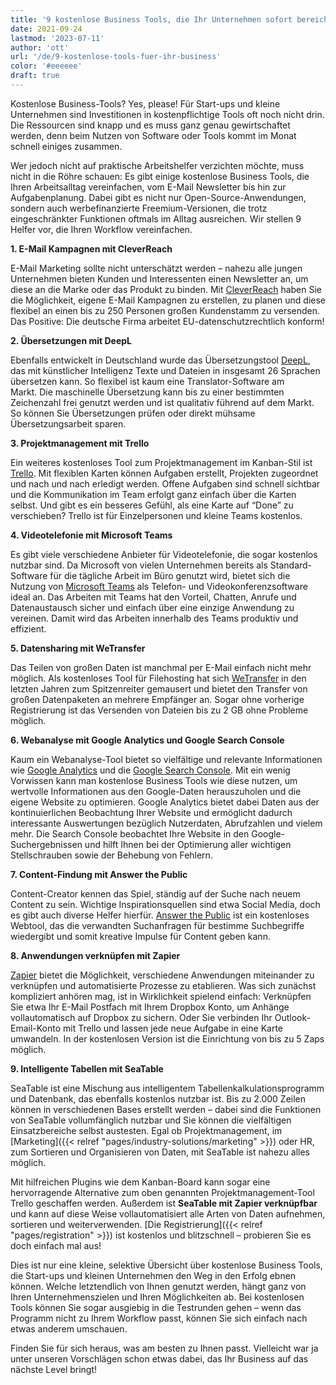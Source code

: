 ```yaml
---
title: '9 kostenlose Business Tools, die Ihr Unternehmen sofort bereichern - SeaTable'
date: 2021-09-24
lastmod: '2023-07-11'
author: 'ott'
url: '/de/9-kostenlose-tools-fuer-ihr-business'
color: '#eeeeee'
draft: true
---
```


Kostenlose Business-Tools? Yes, please! Für Start-ups und kleine Unternehmen sind Investitionen in kostenpflichtige Tools oft noch nicht drin. Die Ressourcen sind knapp und es muss ganz genau gewirtschaftet werden, denn beim Nutzen von Software oder Tools kommt im Monat schnell einiges zusammen.

Wer jedoch nicht auf praktische Arbeitshelfer verzichten möchte, muss nicht in die Röhre schauen: Es gibt einige kostenlose Business Tools, die Ihren Arbeitsalltag vereinfachen, vom E-Mail Newsletter bis hin zur Aufgabenplanung. Dabei gibt es nicht nur Open-Source-Anwendungen, sondern auch werbefinanzierte Freemium-Versionen, die trotz eingeschränkter Funktionen oftmals im Alltag ausreichen. Wir stellen 9 Helfer vor, die Ihren Workflow vereinfachen.

**1\. E-Mail Kampagnen mit CleverReach**

E-Mail Marketing sollte nicht unterschätzt werden – nahezu alle jungen Unternehmen bieten Kunden und Interessenten einen Newsletter an, um diese an die Marke oder das Produkt zu binden. Mit [CleverReach](https://www.cleverreach.com/de/) haben Sie die Möglichkeit, eigene E-Mail Kampagnen zu erstellen, zu planen und diese flexibel an einen bis zu 250 Personen großen Kundenstamm zu versenden. Das Positive: Die deutsche Firma arbeitet EU-datenschutzrechtlich konform!

**2\. Übersetzungen mit DeepL**

Ebenfalls entwickelt in Deutschland wurde das Übersetzungstool [DeepL](https://www.deepl.com/de/home), das mit künstlicher Intelligenz Texte und Dateien in insgesamt 26 Sprachen übersetzen kann. So flexibel ist kaum eine Translator-Software am Markt. Die maschinelle Übersetzung kann bis zu einer bestimmten Zeichenzahl frei genutzt werden und ist qualitativ führend auf dem Markt. So können Sie Übersetzungen prüfen oder direkt mühsame Übersetzungsarbeit sparen.

**3\. Projektmanagement mit Trello**

Ein weiteres kostenloses Tool zum Projektmanagement im Kanban-Stil ist [Trello](https://trello.com/home). Mit flexiblen Karten können Aufgaben erstellt, Projekten zugeordnet und nach und nach erledigt werden. Offene Aufgaben sind schnell sichtbar und die Kommunikation im Team erfolgt ganz einfach über die Karten selbst. Und gibt es ein besseres Gefühl, als eine Karte auf “Done” zu verschieben? Trello ist für Einzelpersonen und kleine Teams kostenlos.

**4\. Videotelefonie mit Microsoft Teams**

Es gibt viele verschiedene Anbieter für Videotelefonie, die sogar kostenlos nutzbar sind. Da Microsoft von vielen Unternehmen bereits als Standard-Software für die tägliche Arbeit im Büro genutzt wird, bietet sich die Nutzung von [Microsoft Teams](https://www.microsoft.com/de-de/microsoft-teams/free) als Telefon- und Videokonferenzsoftware ideal an. Das Arbeiten mit Teams hat den Vorteil, Chatten, Anrufe und Datenaustausch sicher und einfach über eine einzige Anwendung zu vereinen. Damit wird das Arbeiten innerhalb des Teams produktiv und effizient.

**5\. Datensharing mit WeTransfer**

Das Teilen von großen Daten ist manchmal per E-Mail einfach nicht mehr möglich. Als kostenloses Tool für Filehosting hat sich [WeTransfer](https://wetransfer.com/) in den letzten Jahren zum Spitzenreiter gemausert und bietet den Transfer von großen Datenpaketen an mehrere Empfänger an. Sogar ohne vorherige Registrierung ist das Versenden von Dateien bis zu 2 GB ohne Probleme möglich.

**6\. Webanalyse mit Google Analytics und Google Search Console**

Kaum ein Webanalyse-Tool bietet so vielfältige und relevante Informationen wie [Google Analytics](https://analytics.google.com/analytics/web/) und die [Google Search Console](https://search.google.com/search-console/). Mit ein wenig Vorwissen kann man kostenlose Business Tools wie diese nutzen, um wertvolle Informationen aus den Google-Daten herauszuholen und die eigene Website zu optimieren. Google Analytics bietet dabei Daten aus der kontinuierlichen Beobachtung Ihrer Website und ermöglicht dadurch interessante Auswertungen bezüglich Nutzerdaten, Abrufzahlen und vielem mehr. Die Search Console beobachtet Ihre Website in den Google-Suchergebnissen und hilft Ihnen bei der Optimierung aller wichtigen Stellschrauben sowie der Behebung von Fehlern.

**7\. Content-Findung mit Answer the Public**

Content-Creator kennen das Spiel, ständig auf der Suche nach neuem Content zu sein. Wichtige Inspirationsquellen sind etwa Social Media, doch es gibt auch diverse Helfer hierfür. [Answer the Public](https://answerthepublic.com/) ist ein kostenloses Webtool, das die verwandten Suchanfragen für bestimme Suchbegriffe wiedergibt und somit kreative Impulse für Content geben kann.

**8\. Anwendungen verknüpfen mit Zapier**

[Zapier](https://zapier.com/) bietet die Möglichkeit, verschiedene Anwendungen miteinander zu verknüpfen und automatisierte Prozesse zu etablieren. Was sich zunächst kompliziert anhören mag, ist in Wirklichkeit spielend einfach: Verknüpfen Sie etwa Ihr E-Mail Postfach mit Ihrem Dropbox Konto, um Anhänge vollautomatisch auf Dropbox zu sichern. Oder Sie verbinden Ihr Outlook-Email-Konto mit Trello und lassen jede neue Aufgabe in eine Karte umwandeln. In der kostenlosen Version ist die Einrichtung von bis zu 5 Zaps möglich.

**9\. Intelligente Tabellen mit SeaTable**

SeaTable ist eine Mischung aus intelligentem Tabellenkalkulationsprogramm und Datenbank, das ebenfalls kostenlos nutzbar ist. Bis zu 2.000 Zeilen können in verschiedenen Bases erstellt werden – dabei sind die Funktionen von SeaTable vollumfänglich nutzbar und Sie können die vielfältigen Einsatzbereiche selbst austesten. Egal ob Projektmanagement, im [Marketing]({{< relref "pages/industry-solutions/marketing" >}}) oder HR, zum Sortieren und Organisieren von Daten, mit SeaTable ist nahezu alles möglich.

Mit hilfreichen Plugins wie dem Kanban-Board kann sogar eine hervorragende Alternative zum oben genannten Projektmanagement-Tool Trello geschaffen werden. Außerdem ist **SeaTable mit Zapier verknüpfbar** und kann auf diese Weise vollautomatisiert alle Arten von Daten aufnehmen, sortieren und weiterverwenden. [Die Registrierung]({{< relref "pages/registration" >}}) ist kostenlos und blitzschnell – probieren Sie es doch einfach mal aus!

Dies ist nur eine kleine, selektive Übersicht über kostenlose Business Tools, die Start-ups und kleinen Unternehmen den Weg in den Erfolg ebnen können. Welche letztendlich von Ihnen genutzt werden, hängt ganz von Ihren Unternehmenszielen und Ihren Möglichkeiten ab. Bei kostenlosen Tools können Sie sogar ausgiebig in die Testrunden gehen – wenn das Programm nicht zu Ihrem Workflow passt, können Sie sich einfach nach etwas anderem umschauen.

Finden Sie für sich heraus, was am besten zu Ihnen passt. Vielleicht war ja unter unseren Vorschlägen schon etwas dabei, das Ihr Business auf das nächste Level bringt!
